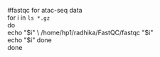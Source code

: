 #fastqc for atac-seq data \
		for i in `ls *.gz` \
do\
echo "$i" \
			/home/hp1/radhika/FastQC/fastqc "$i" \
echo "$i" done\
done
